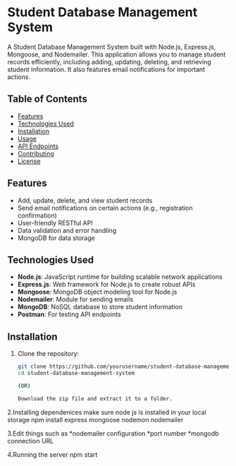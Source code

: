 # Student Database Management System

A Student Database Management System built with Node.js, Express.js, Mongoose, and Nodemailer. This application allows you to manage student records efficiently, including adding, updating, deleting, and retrieving student information. It also features email notifications for important actions.

## Table of Contents

- [Features](#features)
- [Technologies Used](#technologies-used)
- [Installation](#installation)
- [Usage](#usage)
- [API Endpoints](#api-endpoints)
- [Contributing](#contributing)
- [License](#license)

## Features

- Add, update, delete, and view student records
- Send email notifications on certain actions (e.g., registration confirmation)
- User-friendly RESTful API
- Data validation and error handling
- MongoDB for data storage

## Technologies Used

- **Node.js**: JavaScript runtime for building scalable network applications
- **Express.js**: Web framework for Node.js to create robust APIs
- **Mongoose**: MongoDB object modeling tool for Node.js
- **Nodemailer**: Module for sending emails
- **MongoDB**: NoSQL database to store student information
- **Postman**: For testing API endpoints

## Installation

1. Clone the repository:

   ```bash
   git clone https://github.com/yourusername/student-database-management-system.git
   cd student-database-management-system

   (OR)

   Download the zip file and extract it to a folder.

2.Installing dependenices
  make sure node js is installed in your local storage
  npm install express mongoose nodemon nodemailer

3.Edit things such as 
  *nodemailer configuration
  *port number
  *mongodb connection URL

4.Running the server
  npm start
